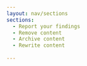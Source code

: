 ```yaml
---
layout: nav/sections
sections:
  - Report your findings
  - Remove content
  - Archive content
  - Rewrite content
  
---
```

